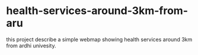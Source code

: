 # health-services-around-3km-from-aru
this project describe a simple webmap showing health services around 3km from ardhi univesity.
